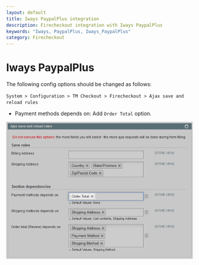 ```yaml
---
layout: default
title: Iways PaypalPlus integration
description: Firecheckout integration with Iways PaypalPlus
keywords: "Iways, PaypalPlus, Iways_PaypalPlus"
category: Firecheckout
---
```


# Iways PaypalPlus

The following config options should be changed as follows:

`System > Configuration > TM Checkout > Firecheckout > Ajax save and reload rules`

- Payment methods depends on: Add `Order Total` option.

![Ship2Pay integration settings](/images/firecheckout/integration/iways-paypalplus/configuration.png)
